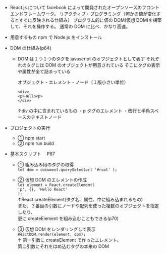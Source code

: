 - React.js について
  facebook によって開発されたオープンソースのフロントエンドフレームワーク。
  リアクティブ・プログラミング（何かの値が変化するとすぐに反映される仕組み）
  プログラム的に仮の DOM(仮想 DOM)を構築して、それを操作する。
  通常の DOM に比べ、かなり高速。

- 用意するもの
  npm で Node.js をインストール

- DOM の仕組み(p64)

  - DOM は１つ１つのタグを javascript のオブジェクトとして表す
    それぞれのタグには DOM のオブジェクトが用意されている
    そこにタグの表示や属性が全て詰まっている

    オブジェクト - エレメント - ノード（１版小さい単位）

    `<div>`<br>
    `<p>Hello<p>`<br>
    `</div>`<br>

    ↑div の中に含まれているもの
    ・p タグのエレメント
    ・改行と半角スペースのテキストノード

- プロジェクトの実行
  * ① npm start
  * ② npm run build

- 基本スクリプト　 P67
  * ① 組み込み用のタグの取得<br>
   `let dom = document.querySelector( '#root' );`<br>
   
  * ② 仮想 DOM のエレメントの作成<br>
    `let element = React.createElement(`<br>
    `'p', {}, 'Hello React'`<br>
    `);`<br>
    ↑React.createElement(タグ名、属性、中に組み込まれるもの)<br>
    また、３番目の引数にノードや配列を使った複数のオブジェクトを指定したり、<br>
    更に createElement を組み込むこともできる(p70)
    
  * ③ 仮想 DOM をレンダリングして表示<br>
    `ReactDOM.render(element, dom);`<br>
    ↑ 第一引数に createElement で作ったエレメント、<br>
     第二引数にそれをはめ込むタグの本来の DOM

